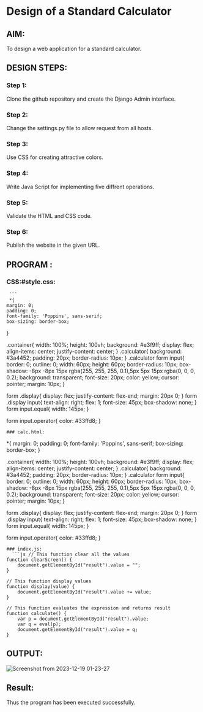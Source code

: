 # Design of a Standard Calculator

## AIM:

To design a web application for a standard calculator.

## DESIGN STEPS:

### Step 1:
Clone the github repository and create the Django Admin interface.

### Step 2:
Change the settings.py file to allow request from all hosts.

### Step 3:
Use CSS for creating attractive colors.

### Step 4:
Write Java Script for implementing five diffrent operations.

### Step 5:
Validate the HTML and CSS code.

### Step 6:
Publish the website in the given URL. 

## PROGRAM :
  ### CSS:#style.css:
     ```
     *{
    margin: 0;
    padding: 0;
    font-family: 'Poppins', sans-serif;
    box-sizing: border-box;
}


.container{
    width: 100%;
    height: 100vh;
    background: #e3f9ff;
    display: flex;
    align-items: center;
    justify-content: center;
}
.calculator{
    background: #3a4452;
    padding: 20px;
    border-radius: 10px;
}
.calculator form input{
    border: 0;
    outline: 0;
    width: 60px;
    height: 60px;
    border-radius: 10px;
    box-shadow: -8px -8px 15px rgba(255, 255, 255, 0.1),5px 5px 15px rgba(0, 0, 0, 0.2);
    background: transparent;
    font-size: 20px;
    color: yellow;
    cursor: pointer;
    margin: 10px;
}

form .display{
    display: flex;
    justify-content: flex-end;
    margin: 20px 0;
}
form .display input{
    text-align: right;
    flex: 1;
    font-size: 45px;
    box-shadow: none;
}
form input.equal{
    width: 145px;
}



form input.operator{
    color: #33ffd8;
}
```
### calc.html:
 ```
  *{
  margin: 0;
  padding: 0;
  font-family: 'Poppins', sans-serif;
  box-sizing: border-box;
}


.container{
  width: 100%;
  height: 100vh;
  background: #e3f9ff;
  display: flex;
  align-items: center;
  justify-content: center;
}
.calculator{
  background: #3a4452;
  padding: 20px;
  border-radius: 10px;
}
.calculator form input{
  border: 0;
  outline: 0;
  width: 60px;
  height: 60px;
  border-radius: 10px;
  box-shadow: -8px -8px 15px rgba(255, 255, 255, 0.1),5px 5px 15px rgba(0, 0, 0, 0.2);
  background: transparent;
  font-size: 20px;
  color: yellow;
  cursor: pointer;
  margin: 10px;
}

form .display{
  display: flex;
  justify-content: flex-end;
  margin: 20px 0;
}
form .display input{
  text-align: right;
  flex: 1;
  font-size: 45px;
  box-shadow: none;
}
form input.equal{
  width: 145px;
}



form input.operator{
  color: #33ffd8;
}
```
### index.js:
  ```js // This function clear all the values
function clearScreen() {
    document.getElementById("result").value = "";
}
 
// This function display values
function display(value) {
    document.getElementById("result").value += value;
}
 
// This function evaluates the expression and returns result
function calculate() {
    var p = document.getElementById("result").value;
    var q = eval(p);
    document.getElementById("result").value = q;
}
```

## OUTPUT:
![Screenshot from 2023-12-19 01-23-27](https://github.com/RAGULRAAJAN/standard-calculator/assets/147473144/d4e2bfce-eb3d-476f-aa80-f7b93536ae12)

## Result:
Thus the program has been executed successfully.
